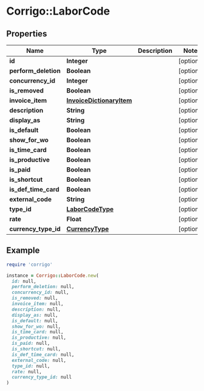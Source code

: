 # Corrigo::LaborCode

## Properties

| Name | Type | Description | Notes |
| ---- | ---- | ----------- | ----- |
| **id** | **Integer** |  | [optional] |
| **perform_deletion** | **Boolean** |  | [optional] |
| **concurrency_id** | **Integer** |  | [optional] |
| **is_removed** | **Boolean** |  | [optional] |
| **invoice_item** | [**InvoiceDictionaryItem**](InvoiceDictionaryItem.md) |  | [optional] |
| **description** | **String** |  | [optional] |
| **display_as** | **String** |  | [optional] |
| **is_default** | **Boolean** |  | [optional] |
| **show_for_wo** | **Boolean** |  | [optional] |
| **is_time_card** | **Boolean** |  | [optional] |
| **is_productive** | **Boolean** |  | [optional] |
| **is_paid** | **Boolean** |  | [optional] |
| **is_shortcut** | **Boolean** |  | [optional] |
| **is_def_time_card** | **Boolean** |  | [optional] |
| **external_code** | **String** |  | [optional] |
| **type_id** | [**LaborCodeType**](LaborCodeType.md) |  | [optional] |
| **rate** | **Float** |  | [optional] |
| **currency_type_id** | [**CurrencyType**](CurrencyType.md) |  | [optional] |

## Example

```ruby
require 'corrigo'

instance = Corrigo::LaborCode.new(
  id: null,
  perform_deletion: null,
  concurrency_id: null,
  is_removed: null,
  invoice_item: null,
  description: null,
  display_as: null,
  is_default: null,
  show_for_wo: null,
  is_time_card: null,
  is_productive: null,
  is_paid: null,
  is_shortcut: null,
  is_def_time_card: null,
  external_code: null,
  type_id: null,
  rate: null,
  currency_type_id: null
)
```

